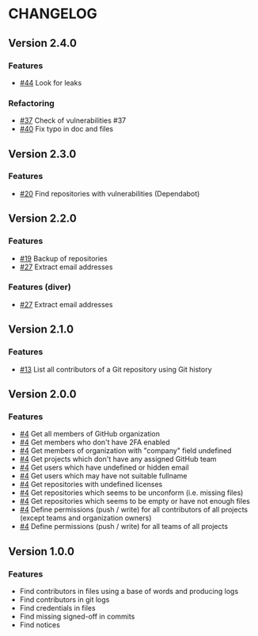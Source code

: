 # CHANGELOG

## Version 2.4.0

### Features

- [#44](https://github.com/Orange-OpenSource/floss-toolbox/issues/44) Look for leaks

### Refactoring

- [#37](https://github.com/Orange-OpenSource/floss-toolbox/issues/37) Check of vulnerabilities #37
- [#40](https://github.com/Orange-OpenSource/floss-toolbox/issues/40) Fix typo in doc and files

## Version 2.3.0

### Features

- [#20](https://github.com/Orange-OpenSource/floss-toolbox/issues/20) Find repositories with vulnerabilities (Dependabot)

## Version 2.2.0

### Features

- [#19](https://github.com/Orange-OpenSource/floss-toolbox/issues/19) Backup of repositories
- [#27](https://github.com/Orange-OpenSource/floss-toolbox/issues/27) Extract email addresses

### Features (diver)

- [#27](https://github.com/Orange-OpenSource/floss-toolbox/issues/27) Extract email addresses

## Version 2.1.0

### Features

- [#13](https://github.com/Orange-OpenSource/floss-toolbox/issues/13) List all contributors of a Git repository using Git history

## Version 2.0.0

### Features

- [#4](https://github.com/Orange-OpenSource/floss-toolbox/issues/4) Get all members of GitHub organization
- [#4](https://github.com/Orange-OpenSource/floss-toolbox/issues/4) Get members who don't have 2FA enabled
- [#4](https://github.com/Orange-OpenSource/floss-toolbox/issues/4) Get members of organization with "company" field undefined
- [#4](https://github.com/Orange-OpenSource/floss-toolbox/issues/4) Get projects which don't have any assigned GitHub team
- [#4](https://github.com/Orange-OpenSource/floss-toolbox/issues/4) Get users which have undefined or hidden email
- [#4](https://github.com/Orange-OpenSource/floss-toolbox/issues/4) Get users which may have not suitable fullname
- [#4](https://github.com/Orange-OpenSource/floss-toolbox/issues/4) Get repositories with undefined licenses
- [#4](https://github.com/Orange-OpenSource/floss-toolbox/issues/4) Get repositories which seems to be unconform (i.e. missing files)
- [#4](https://github.com/Orange-OpenSource/floss-toolbox/issues/4) Get repositories which seems to be empty or have not enough files
- [#4](https://github.com/Orange-OpenSource/floss-toolbox/issues/4) Define permissions (push / write) for all contributors of all projects (except teams and organization owners)
- [#4](https://github.com/Orange-OpenSource/floss-toolbox/issues/4) Define permissions (push / write) for all teams of all projects

## Version 1.0.0

### Features

- Find contributors in files using a base of words and producing logs
- Find contributors in git logs
- Find credentials in files
- Find missing signed-off in commits
- Find notices